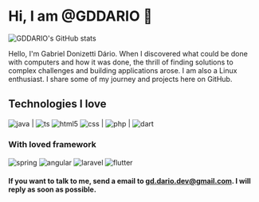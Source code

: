 # Hi, I am @GDDARIO 🫶

![GDDARIO's GitHub stats](https://github-readme-stats.vercel.app/api?username=gddario&show_icons=true&bg_color=00000000)

Hello, I'm Gabriel Donizetti Dário. When I discovered what could be done with computers and how it was done, the thrill of finding solutions to complex challenges and building applications arose. I am also a Linux enthusiast. I share some of my journey and projects here on GitHub.

## Technologies I love

<div style="display: inline_block;">
  <img align="center" alt="java" src="https://img.shields.io/badge/Java-FF0000?style=for-the-badge&logo=coffeescript&logoColor=white" />
  |
  <img align="center" alt="ts" src="https://img.shields.io/badge/TypeScript-3178c6?style=for-the-badge&logo=typescript&logoColor=white" />
  <img align="center" alt="html5" src="https://img.shields.io/badge/HTML5-E34F26?style=for-the-badge&logo=html5&logoColor=white" />
  <img align="center" alt="css" src="https://img.shields.io/badge/CSS3-1572B6?style=for-the-badge&logo=css3&logoColor=white" />
  |
  <img align="center" alt="php" src="https://img.shields.io/badge/PHP-7a86b8?style=for-the-badge&logo=php&logoColor=black" />
  |
  <img align="center" alt="dart" src="https://img.shields.io/badge/dart-40c4ff?style=for-the-badge&logo=dart&logoColor=white" />
</div>

### With loved framework

<div style="display: inline_block;">
  <img align="center" alt="spring" src="https://img.shields.io/badge/spring-6DB33F?style=for-the-badge&logo=spring&logoColor=white" />
  <img align="center" alt="angular" src="https://img.shields.io/badge/angular-ff0000?style=for-the-badge&logo=angular&logoColor=white" />
  <img align="center" alt="laravel" src="https://img.shields.io/badge/laravel-F9322C?style=for-the-badge&logo=laravel&logoColor=white" />
  <img align="center" alt="flutter" src="https://img.shields.io/badge/flutter-027DFD?style=for-the-badge&logo=flutter&logoColor=white" />
</div>

#### If you want to talk to me, send a email to gd.dario.dev@gmail.com. I will reply as soon as possible.

<!---
GDDario/GDDARIO is a ✨ special ✨ repository because its `README.md` (this file) appears on your GitHub profile.
You can click the Preview link to take a look at your changes.
--->

